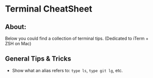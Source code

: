 # Terminal CheatSheet

## About:
Below you could find a collection of terminal tips. (Dedicated to iTerm + ZSH on Mac)



General Tips & Tricks
---
* Show what an alias refers to: ```type ls```, ```type git lg```, etc.